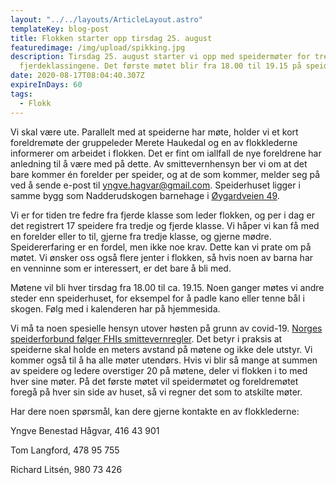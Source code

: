 ```yaml
---
layout: "../../layouts/ArticleLayout.astro"
templateKey: blog-post
title: Flokken starter opp tirsdag 25. august
featuredimage: /img/upload/spikking.jpg
description: Tirsdag 25. august starter vi opp med speidermøter for tredje- og
  fjerdeklassingene. Det første møtet blir fra 18.00 til 19.15 på speiderhuset.
date: 2020-08-17T08:04:40.307Z
expireInDays: 60
tags:
  - Flokk
---
```


Vi skal være ute. Parallelt med at speiderne har møte, holder vi et kort foreldremøte der gruppeleder Merete Haukedal og en av flokklederne informerer om arbeidet i flokken. Det er fint om iallfall de nye foreldrene har anledning til å være med på dette. Av smittevernhensyn ber vi om at det bare kommer én forelder per speider, og at de som kommer, melder seg på ved å sende e-post til yngve.hagvar@gmail.com. Speiderhuset ligger i samme bygg som Nadderudskogen barnehage i [Øygardveien 49](https://goo.gl/maps/jHbkfZtu8mDxiyXy8).

Vi er for tiden tre fedre fra fjerde klasse som leder flokken, og per i dag er det registrert 17 speidere fra tredje og fjerde klasse. Vi håper vi kan få med en forelder eller to til, gjerne fra tredje klasse, og gjerne mødre. Speidererfaring er en fordel, men ikke noe krav. Dette kan vi prate om på møtet. Vi ønsker oss også flere jenter i flokken, så hvis noen av barna har en venninne som er interessert, er det bare å bli med.

Møtene vil bli hver tirsdag fra 18.00 til ca. 19.15. Noen ganger møtes vi andre steder enn speiderhuset, for eksempel for å padle kano eller tenne bål i skogen. Følg med i kalenderen har på hjemmesida.

Vi må ta noen spesielle hensyn utover høsten på grunn av covid-19. [Norges speiderforbund følger FHIs smittevernregler](https://speiding.no/nyhetsarkiv/rad-og-tips-til-fysiske-og-digitale-speideraktiviteter-fra-norges-speiderforbund-0). Det betyr i praksis at speiderne skal holde en meters avstand på møtene og ikke dele utstyr. Vi kommer også til å ha alle møter utendørs. Hvis vi blir så mange at summen av speidere og ledere overstiger 20 på møtene, deler vi flokken i to med hver sine møter. På det første møtet vil speidermøtet og foreldremøtet foregå på hver sin side av huset, så vi regner det som to atskilte møter.

Har dere noen spørsmål, kan dere gjerne kontakte en av flokklederne:

Yngve Benestad Hågvar, 416 43 901

Tom Langford, 478 95 755

Richard Litsén, 980 73 426
